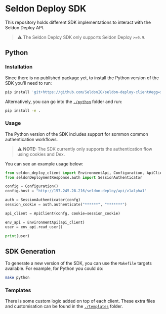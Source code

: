 # Seldon Deploy SDK

This repository holds different SDK implementations to interact with the Seldon
Deploy API.

> :warning: The Seldon Deploy SDK only supports Seldon Deploy `>=0.9`.

## Python

### Installation

Since there is no published package yet, to install the Python version of the
SDK you'll need to run:

```bash
pip install 'git+https://github.com/SeldonIO/seldon-deploy-client#egg=seldon-deploy-client&subdirectory=python'
```

Alternatively, you can go into the [`./python`](./python) folder and run:

```bash
pip install -e .
```

### Usage

The Python version of the SDK includes support for sommon common authentication
workflows.

> :warning: **NOTE:** The SDK currently only supports the authentication flow
> using cookies and Dex.

You can see an example usage below:

```python
from seldon_deploy_client import EnvironmentApi, Configuration, ApiClient
from seldonDeploymentResponse.auth import SessionAuthenticator

config = Configuration()
config.host = "http://157.245.28.216/seldon-deploy/api/v1alpha1"

auth = SessionAuthenticator(confg)
session_cookie = auth.authenticate("******", "*******")

api_client = ApiClient(confg, cookie=session_cookie)

env_api = EnvironmentApi(api_client)
user = env_api.read_user()

print(user)
```

## SDK Generation

To generate a new version of the SDK, you can use the `Makefile` targets
available.
For example, for Python you could do:

```bash
make python
```

### Templates

There is some custom logic added on top of each client.
These extra files and customisation can be found in the
[`./templates`](./templates) folder.
